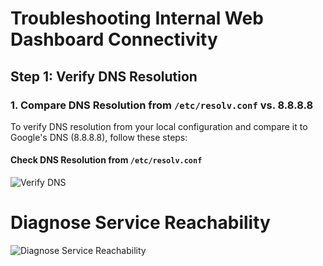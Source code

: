 # Troubleshooting Internal Web Dashboard Connectivity

## Step 1: Verify DNS Resolution

### 1. Compare DNS Resolution from `/etc/resolv.conf` vs. 8.8.8.8

To verify DNS resolution from your local configuration and compare it to Google's DNS (8.8.8.8), follow these steps:

#### Check DNS Resolution from `/etc/resolv.conf` 


![Verify DNS ](https://github.com/user-attachments/assets/c7d53ac5-1d94-4e5d-94d3-0aa2b43a47ac)

# Diagnose Service Reachability


![Diagnose Service Reachability](https://github.com/user-attachments/assets/21c8908b-e4de-488d-ba46-1ddd2198746d)
